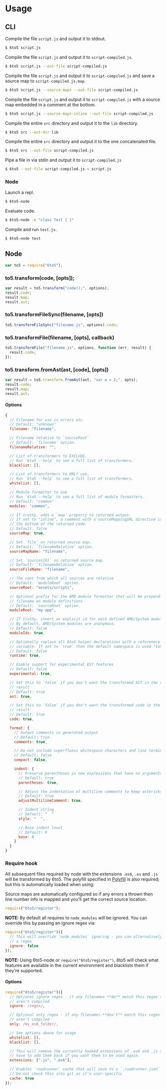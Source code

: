 # Usage

## CLI

Compile the file `script.js` and output it to stdout.

```sh
$ 6to5 script.js
```

Compile the file `script.js` and output it to `script-compiled.js`.

```sh
$ 6to5 script.js --out-file script-compiled.js
```

Compile the file `script.js` and output it to `script-compiled.js` and save a
source map to `script-compiled.js.map`.

```sh
$ 6to5 script.js --source-maps --out-file script-compiled.js
```

Compile the file `script.js` and output it to `script-compiled.js` with a source
map embedded in a comment at the bottom.

```sh
$ 6to5 script.js --source-maps-inline --out-file script-compiled.js
```

Compile the entire `src` directory and output it to the `lib` directory.

```sh
$ 6to5 src --out-dir lib
```

Compile the entire `src` directory and output it to the one concatenated file.

```sh
$ 6to5 src --out-file script-compiled.js
```

Pipe a file in via stdin and output it to `script-compiled.js`

```sh
$ 6to5 --out-file script-compiled.js < script.js
```

### Node

Launch a repl.

```sh
$ 6to5-node
```

Evaluate code.

```sh
$ 6to5-node -e "class Test { }"
```

Compile and run `test.js`.

```sh
$ 6to5-node test
```

## Node

```javascript
var to5 = require("6to5");
```

### to5.transform(code, [opts]);

```javascript
var result = to5.transform("code();", options);
result.code;
result.map;
result.ast;
```

### to5.transformFileSync(filename, [opts])

```javascript
to5.transformFileSync("filename.js", options).code;
```

### to5.transformFile(filename, [opts], callback)

```javascript
to5.transformFile("filename.js", options, function (err, result) {
  result.code;
});
```

### to5.transform.fromAst(ast, [code], [opts])

```javascript
var result = to5.transform.fromAst(ast, "var a = 2;", opts);
result.code;
result.map;
result.ast;
```

#### Options

```javascript
{
  // Filename for use in errors etc.
  // Default: "unknown"
  filename: "filename",

  // Filename relative to `sourceRoot`
  // Default: `filename` option.
  filenameRelative: "",

  // List of transformers to EXCLUDE.
  // Run `6to5 --help` to see a full list of transformers.
  blacklist: [],

  // List of transformers to ONLY use.
  // Run `6to5 --help` to see a full list of transformers.
  whitelist: [],

  // Module formatter to use
  // Run `6to5 --help` to see a full list of module formatters.
  // Default: "common"
  modules: "common",

  // If truthy, adds a `map` property to returned output.
  // If set to "inline", a comment with a sourceMappingURL directive is added to
  // the bottom of the returned code.
  // Default: false
  sourceMap: true,

  // Set `file` on returned source map.
  // Default: `filenameRelative` option.
  sourceMapName: "filename",

  // Set `sources[0]` on returned source map.
  // Default: `filenameRelative` option.
  sourceFileName: "filename",

  // The root from which all sources are relative
  // Default: `moduleRoot` option.
  sourceRoot: "assets/scripts",

  // Optional prefix for the AMD module formatter that will be prepend to the
  // filename on module definitions
  // Default: `sourceRoot` option.
  moduleRoot: "my-app",

  // If truthy, insert an explicit id for each defined AMD/System module.
  // By default, AMD/System modules are anonymous.
  // Default: false
  moduleIds: true,

  // Optionally replace all 6to5 helper declarations with a referenece to this
  // variable. If set to `true` then the default namespace is used "to5Runtime".
  // Default: false
  runtime: true,

  // Enable support for experimental ES7 features
  // Default: false
  experimental: true,

  // Set this to `false` if you don't want the transformed AST in the returned
  // result
  // Default: true
  ast: true,

  // Set this to `false` if you don't want the transformed code in the returned
  // result
  // Default: true
  code: true,

  format: {
    // Output comments in generated output
    // Default: true
    comments: true,

    // Do not include superfluous whitespace characters and line terminators
    // Default: false
    compact: false,

    indent: {
      // Preserve parentheses in new expressions that have no arguments
      // Default: true
      parentheses: true,

      // Adjust the indentation of multiline comments to keep asterisks vertically aligned
      // Default: true
      adjustMultilineComment: true,

      // Indent string
      // Default: "  "
      style: "  ",

      // Base indent level
      // Default: 0
      base: 0
    }
  }
}
```

### Require hook

All subsequent files required by node with the extensions `.es6`, `.es` and `.js` will
be transformed by 6to5. The polyfill specified in [Polyfill](polyfill.md) is
also required; but this is automatically loaded when using:

Source maps are automatically configured so if any errors a thrown then line
number info is mapped and you'll get the correct source location.

```javascript
require("6to5/register");
```

**NOTE:** By default all requires to `node_modules` will be ignored. You can
override this by passing an ignore regex via:

```javascript
require("6to5/register")({
  // This will override `node_modules` ignoring - you can alternatively pass
  // a regex
  ignore: false
});
```

**NOTE:** Using 6to5-node or `require("6to5/register")`, 6to5 will check what features are available in the current environment and blacklists them if they're supported.

#### Options

```javascript
require("6to5/register")({
  // Optional ignore regex - if any filenames **do** match this regex then they
  // aren't compiled
  ignore: /regex/,

  // Optional only regex - if any filenames **don't** match this regex then they
  // aren't compiled
  only: /my_es6_folder/,

  // See options above for usage
  whitelist: [],
  blacklist: [],

  // This will remove the currently hooked extensions of .es6 and .js so you'll
  // have to add them back if you want them to be used again.
  extensions: [".js", ".es6"],

  // Enables `roadrunner` cache that will save to a `.roadrunner.json` file in your cwd
  // Do not check this into git as it's user-specific
  cache: true
});
```
